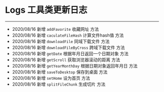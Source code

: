 # Logs 工具类更新日志

---

- 2020/08/16 新增 `addFavorite` 收藏网址 方法
- 2020/08/16 新增 `caculateFileHash` 计算文件hash值 方法
- 2020/08/16 新增 `downloadFile` 同域下载文件 方法
- 2020/08/16 新增 `downloadFileByCross` 跨域下载文件 方法
- 2020/08/16 新增 `getDate` 根据年月日返回一个日期对象 方法
- 2020/08/16 新增 `getScroll` 获取浏览器滚动的距离 方法
- 2020/08/16 新增 `getYearMonthDay` 根据日期对象返回年月日 方法
- 2020/08/16 新增 `saveToDesktop` 保存到桌面 方法
- 2020/08/16 新增 `setHome` 设为首页 方法
- 2020/08/16 新增 `splitFileChunk` 生成切片 方法
